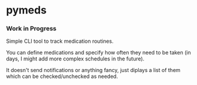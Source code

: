 # pymeds

### Work in Progress

Simple CLI tool to track medication routines.

You can define medications and specify how often they need to be taken (in days, I might add more complex schedules in the future).

It doesn't send notifications or anything fancy, just diplays a list of them which can be checked/unchecked as needed.

